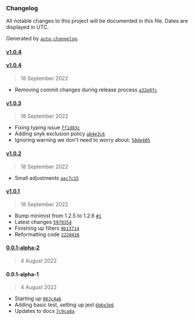 ### Changelog

All notable changes to this project will be documented in this file. Dates are displayed in UTC.

Generated by [`auto-changelog`](https://github.com/CookPete/auto-changelog).

#### [v1.0.4](https://github.com/nosachamos/fast-data-engine/compare/v1.0.4...v1.0.4)

#### [v1.0.4](https://github.com/nosachamos/fast-data-engine/compare/v1.0.3...v1.0.4)

> 18 September 2022

- Removing commit changes during release process [`a32e8fc`](https://github.com/nosachamos/fast-data-engine/commit/a32e8fc7ef80fee005362f9946342f59f4648f4a)

#### [v1.0.3](https://github.com/nosachamos/fast-data-engine/compare/v1.0.2...v1.0.3)

> 18 September 2022

- Fixing typing issue [`ff1d83c`](https://github.com/nosachamos/fast-data-engine/commit/ff1d83ca01e84b7a9ae72c63d734ecdd70c71b57)
- Adding snyk exclusion policy [`ab4e3c6`](https://github.com/nosachamos/fast-data-engine/commit/ab4e3c6d988808a4fff90ffed92d6690ff27f901)
- Ignoring warning we don't need to worry about. [`50de405`](https://github.com/nosachamos/fast-data-engine/commit/50de405a5ceb31c11f420bbc9752a1d19a41cf0d)

#### [v1.0.2](https://github.com/nosachamos/fast-data-engine/compare/v1.0.1...v1.0.2)

> 18 September 2022

- Small adjustments [`aac7c15`](https://github.com/nosachamos/fast-data-engine/commit/aac7c15de934e4fb07a1fd1e4a20c897ca750f54)

#### [v1.0.1](https://github.com/nosachamos/fast-data-engine/compare/0.0.1-alpha-2...v1.0.1)

> 18 September 2022

- Bump minimist from 1.2.5 to 1.2.6 [`#1`](https://github.com/nosachamos/fast-data-engine/pull/1)
- Latest changes [`5979354`](https://github.com/nosachamos/fast-data-engine/commit/59793541b973efc067261d6ef0c1b272cd4cd252)
- Finishing up filters [`9b13714`](https://github.com/nosachamos/fast-data-engine/commit/9b13714219b9b2bc75d3ae8b57fb7b0124879d16)
- Reformatting code [`2228416`](https://github.com/nosachamos/fast-data-engine/commit/2228416f30dbb89181b035bdfd2afc473e5cb0d2)

#### [0.0.1-alpha-2](https://github.com/nosachamos/fast-data-engine/compare/0.0.1-alpha-1...0.0.1-alpha-2)

> 4 August 2022

#### 0.0.1-alpha-1

> 4 August 2022

- Starting up [`063c4ab`](https://github.com/nosachamos/fast-data-engine/commit/063c4ab1b0d7d115c978150b586d49b24ebcefdf)
- Adding basic test, setting up jest [`6b6e3e6`](https://github.com/nosachamos/fast-data-engine/commit/6b6e3e67e856b536464fc1155556d188a852b15a)
- Updates to docs [`7c9ca8a`](https://github.com/nosachamos/fast-data-engine/commit/7c9ca8adb9494a710d43c8c776163d7f8daf3786)
